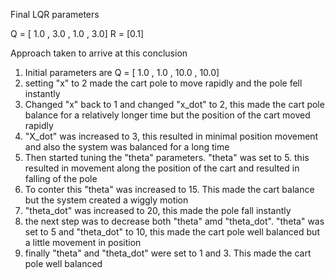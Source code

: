 Final LQR parameters

Q = [ 1.0 , 3.0 , 1.0 , 3.0]
R = [0.1]

Approach taken to arrive at this conclusion

1. Initial parameters are Q = [ 1.0 , 1.0 , 10.0 , 10.0]
2. setting "x" to 2 made the cart pole to move rapidly and the pole fell instantly
3. Changed "x" back to 1 and changed "x_dot" to 2, this made the cart pole balance for a relatively longer time but the position of the cart moved rapidly
4. "X_dot"  was increased to 3, this resulted in minimal position movement and also the system was balanced for a long time
5. Then started tuning the "theta" parameters. "theta" was set to 5. this resulted in movement along the position of the cart and resulted in falling of the pole
6. To conter this "theta" was increased to 15. This made the cart balance but the system created a wiggly motion
7. "theta_dot" was increased to 20, this made the pole fall instantly
8. the next step was to decrease both "theta" amd "theta_dot". "theta" was set to 5 and "theta_dot" to 10, this made the cart pole well balanced but a little movement in position
9. finally "theta" and "theta_dot" were set to 1 and 3. This made the cart pole well balanced
   
